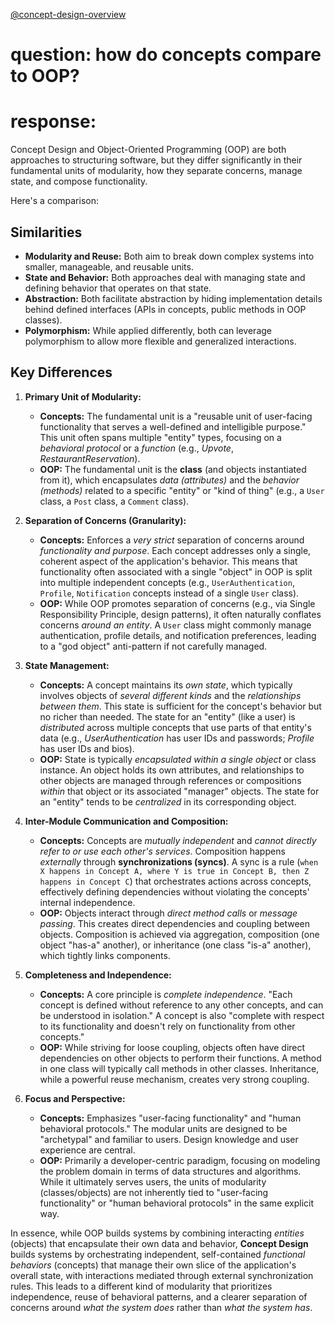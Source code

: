 [@concept-design-overview](../background/concept-design-overview.md)

# question: how do concepts compare to OOP?
# response:

Concept Design and Object-Oriented Programming (OOP) are both approaches to structuring software, but they differ significantly in their fundamental units of modularity, how they separate concerns, manage state, and compose functionality.

Here's a comparison:

## Similarities

*   **Modularity and Reuse:** Both aim to break down complex systems into smaller, manageable, and reusable units.
*   **State and Behavior:** Both approaches deal with managing state and defining behavior that operates on that state.
*   **Abstraction:** Both facilitate abstraction by hiding implementation details behind defined interfaces (APIs in concepts, public methods in OOP classes).
*   **Polymorphism:** While applied differently, both can leverage polymorphism to allow more flexible and generalized interactions.

## Key Differences

1.  **Primary Unit of Modularity:**
    *   **Concepts:** The fundamental unit is a "reusable unit of user-facing functionality that serves a well-defined and intelligible purpose." This unit often spans multiple "entity" types, focusing on a *behavioral protocol* or a *function* (e.g., *Upvote*, *RestaurantReservation*).
    *   **OOP:** The fundamental unit is the **class** (and objects instantiated from it), which encapsulates *data (attributes)* and the *behavior (methods)* related to a specific "entity" or "kind of thing" (e.g., a `User` class, a `Post` class, a `Comment` class).

2.  **Separation of Concerns (Granularity):**
    *   **Concepts:** Enforces a *very strict* separation of concerns around *functionality and purpose*. Each concept addresses only a single, coherent aspect of the application's behavior. This means that functionality often associated with a single "object" in OOP is split into multiple independent concepts (e.g., `UserAuthentication`, `Profile`, `Notification` concepts instead of a single `User` class).
    *   **OOP:** While OOP promotes separation of concerns (e.g., via Single Responsibility Principle, design patterns), it often naturally conflates concerns *around an entity*. A `User` class might commonly manage authentication, profile details, and notification preferences, leading to a "god object" anti-pattern if not carefully managed.

3.  **State Management:**
    *   **Concepts:** A concept maintains its *own state*, which typically involves objects of *several different kinds* and the *relationships between them*. This state is sufficient for the concept's behavior but no richer than needed. The state for an "entity" (like a user) is *distributed* across multiple concepts that use parts of that entity's data (e.g., *UserAuthentication* has user IDs and passwords; *Profile* has user IDs and bios).
    *   **OOP:** State is typically *encapsulated within a single object* or class instance. An object holds its own attributes, and relationships to other objects are managed through references or compositions *within* that object or its associated "manager" objects. The state for an "entity" tends to be *centralized* in its corresponding object.

4.  **Inter-Module Communication and Composition:**
    *   **Concepts:** Concepts are *mutually independent* and *cannot directly refer to or use each other's services*. Composition happens *externally* through **synchronizations (syncs)**. A sync is a rule (`when X happens in Concept A, where Y is true in Concept B, then Z happens in Concept C`) that orchestrates actions across concepts, effectively defining dependencies without violating the concepts' internal independence.
    *   **OOP:** Objects interact through *direct method calls* or *message passing*. This creates direct dependencies and coupling between objects. Composition is achieved via aggregation, composition (one object "has-a" another), or inheritance (one class "is-a" another), which tightly links components.

5.  **Completeness and Independence:**
    *   **Concepts:** A core principle is *complete independence*. "Each concept is defined without reference to any other concepts, and can be understood in isolation." A concept is also "complete with respect to its functionality and doesn't rely on functionality from other concepts."
    *   **OOP:** While striving for loose coupling, objects often have direct dependencies on other objects to perform their functions. A method in one class will typically call methods in other classes. Inheritance, while a powerful reuse mechanism, creates very strong coupling.

6.  **Focus and Perspective:**
    *   **Concepts:** Emphasizes "user-facing functionality" and "human behavioral protocols." The modular units are designed to be "archetypal" and familiar to users. Design knowledge and user experience are central.
    *   **OOP:** Primarily a developer-centric paradigm, focusing on modeling the problem domain in terms of data structures and algorithms. While it ultimately serves users, the units of modularity (classes/objects) are not inherently tied to "user-facing functionality" or "human behavioral protocols" in the same explicit way.

In essence, while OOP builds systems by combining interacting *entities* (objects) that encapsulate their own data and behavior, **Concept Design** builds systems by orchestrating independent, self-contained *functional behaviors* (concepts) that manage their own slice of the application's overall state, with interactions mediated through external synchronization rules. This leads to a different kind of modularity that prioritizes independence, reuse of behavioral patterns, and a clearer separation of concerns around *what the system does* rather than *what the system has*.
